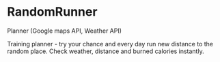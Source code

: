 # RandomRunner
Planner (Google maps API, Weather API)

Training planner - try your chance and every day run new distance to the random place. Check weather, distance and burned calories instantly.

